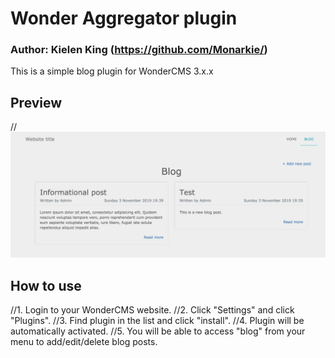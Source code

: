 # Wonder Aggregator plugin 
### Author: Kielen King (https://github.com/Monarkie/)


This is a simple blog plugin for WonderCMS 3.x.x

## Preview
//![Plugin preview](/preview.jpg)

## How to use
//1. Login to your WonderCMS website.
//2. Click "Settings" and click "Plugins".
//3. Find plugin in the list and click "install".
//4. Plugin will be automatically activated.
//5. You will be able to access "blog" from your menu to add/edit/delete blog posts.